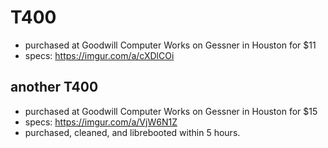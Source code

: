 # T400
* purchased at Goodwill Computer Works on Gessner in Houston for $11
* specs: https://imgur.com/a/cXDlCOi

## another T400
* purchased at Goodwill Computer Works on Gessner in Houston for $15
* specs: https://imgur.com/a/VjW6N1Z
* purchased, cleaned, and librebooted within 5 hours.
